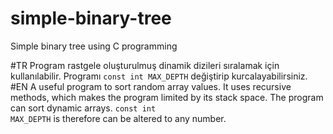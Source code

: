 # simple-binary-tree
Simple binary tree using C programming

#TR
Program rastgele oluşturulmuş dinamik dizileri sıralamak için kullanılabilir. Programı <code>const int MAX_DEPTH</code> değiştirip kurcalayabilirsiniz. 
#EN
A useful program to sort random array values. It uses recursive methods, which makes the program limited by its stack space.
The program can sort dynamic arrays. <code>const int MAX_DEPTH</code> is therefore can be altered to any number.

